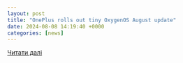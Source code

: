 ```yaml
---
layout: post
title: "OnePlus rolls out tiny OxygenOS August update"
date: 2024-08-08 14:19:40 +0000
categories: [news]
---
```


[Читати далі](https://9to5google.com/2024/08/08/oneplus-rolls-out-tiny-oxygenos-update/?extended-comments=1)
